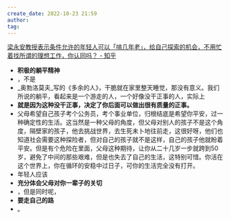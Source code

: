 ```yaml
---
create_date: 2022-10-23 21:59
author: 
tag: 
---
```


[梁永安教授表示条件允许的年轻人可以「啃几年老」，给自己探索的机会，不用忙着找所谓的理想工作，你认同吗？ - 知乎](https://www.zhihu.com/question/548956438/answer/2633108504)

- **积极的躺平精神**
- ，不是
- _奥勃洛莫夫_写的《多余的人》，干脆就在家里整天睡觉，那没有意义。我们所说的躺平，看起来是一个游走的人，一个好像没干正事的人，实际上
- **就是因为这种没干正事，决定了你后面可以做出很有质量的正事。**
- 父母希望自己孩子考个公务员，考个事业单位，归根结底是希望你平安，过一种确定性的生活。这当然是一种父母的角度，但父母对别人的孩子不是这个角度，隔壁家的孩子，他去挑战世界，去生死未卜地往前走，这很好呀，他们也知道社会需要这种探险者，但对自己的孩子就不是这样，自己的孩子他就盼着平安。但是有个危险在里面，父母这种期待，让你从二十几岁一步就跨到50岁，避免了中间的那些艰难，但是也失去了自己的生活，这特别可惜。你活在这个世界上，你在循环的安稳中过日子，可你的生活完全没有打开。
- 年轻人应该
- **充分体会父母对你一辈子的关切**
- ，但是同时呢，
- **要走自己的路**
- 。

